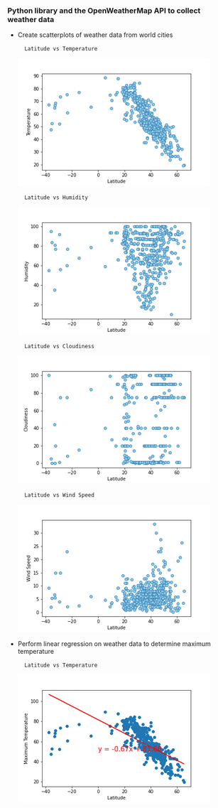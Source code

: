 ### Python library and the OpenWeatherMap API to collect weather data

* Create scatterplots of weather data from world cities

        Latitude vs Temperature
    ![plot01](WeatherPy_output/plot01.png)
        
        Latitude vs Humidity
    ![plot02](WeatherPy_output/plot02.png)

        Latitude vs Cloudiness
    ![plot03](WeatherPy_output/plot03.png) 

        Latitude vs Wind Speed
    ![plot04](WeatherPy_output/plot04.png)

* Perform linear regression on weather data to determine maximum temperature

        Latitude vs Temperature
    ![plot05](WeatherPy_output/plot05.png)
